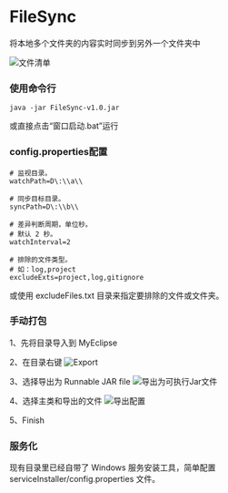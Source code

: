 # FileSync
将本地多个文件夹的内容实时同步到另外一个文件夹中

![文件清单](/ttluowen/FileSync/blob/master/images/1.png?raw=true "文件清单")

### 使用命令行
```
java -jar FileSync-v1.0.jar
```
或直接点击“窗口启动.bat”运行

### config.properties配置
```
# 监视目录。
watchPath=D\:\\a\\

# 同步目标目录。
syncPath=D\:\\b\\

# 差异判断周期，单位秒。
# 默认 2 秒。
watchInterval=2

# 排除的文件类型。
# 如：log,project
excludeExts=project,log,gitignore
```

或使用 excludeFiles.txt 目录来指定要排除的文件或文件夹。

### 手动打包

1、先将目录导入到 MyEclipse

2、在目录右键
![Export](/ttluowen/FileSync/blob/master/images/2.png?raw=true "Export")

3、选择导出为 Runnable JAR file
![导出为可执行Jar文件](/ttluowen/FileSync/blob/master/images/3.png?raw=true "导出为可执行Jar文件")

4、选择主类和导出的文件
![导出配置](/ttluowen/FileSync/blob/master/images/4.png?raw=true "导出配置")

5、Finish

### 服务化
现有目录里已经自带了 Windows 服务安装工具，简单配置 serviceInstaller/config.properties 文件。